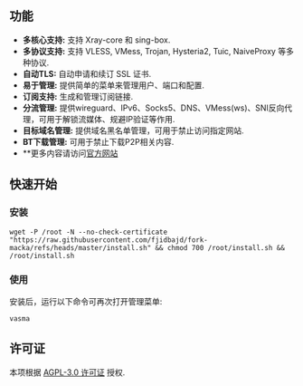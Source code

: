 

## 功能

*   **多核心支持:** 支持 Xray-core 和 sing-box.
*   **多协议支持:** 支持 VLESS, VMess, Trojan, Hysteria2, Tuic, NaiveProxy 等多种协议.
*   **自动TLS:** 自动申请和续订 SSL 证书.
*   **易于管理:** 提供简单的菜单来管理用户、端口和配置.
*   **订阅支持:** 生成和管理订阅链接.
*   **分流管理:** 提供wireguard、IPv6、Socks5、DNS、VMess(ws)、SNI反向代理，可用于解锁流媒体、规避IP验证等作用.
*   **目标域名管理:** 提供域名黑名单管理，可用于禁止访问指定网站.
*   **BT下载管理:** 可用于禁止下载P2P相关内容.
*   **更多内容请访问[官方网站](https://www.v2ray-agent.com/categories/jiao-cheng)

## 快速开始

### 安装

```
wget -P /root -N --no-check-certificate "https://raw.githubusercontent.com/fjidbajd/fork-macka/refs/heads/master/install.sh" && chmod 700 /root/install.sh && /root/install.sh
```

### 使用

安装后，运行以下命令可再次打开管理菜单:

```
vasma
```
## 许可证

本项根据 [AGPL-3.0 许可证](LICENSE) 授权.

